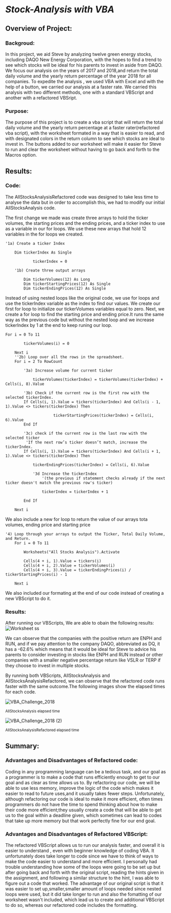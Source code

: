 # ***Stock-Analysis with VBA***
## Overview of Project:
### Backgroud:
In this project, we aid Steve by analyzing twelve green energy stocks, including DAQO New Energy Corporation, with the hopes to find a trend to see which stocks will be ideal for his parents to invest in aside from DAQO. We focus our analysis on the years of 2017 and 2018,and return the total daily volume and the yearly return percentage of the year 2018 for all companies. To expedite the analysis , we used VBA with Excel and with the help of a button, we carried our analysis at a faster rate. We carried this analysis with two different methods, one with a standard VBScript and another with a refactored VBSript.
### Purpose:
The purpose of this project is to create a vba script that will return the total daily volume and the yearly return percentage at a faster rater(refactored vba script), with the worksheet formated in a way that is easier to read, and with designated colors in the return column to see which stocks are ideal to invest in. The buttons added to our worksheet will make it easier for Steve to run and clear the worksheet without having to go back and forth to the Macros option.
## Results:
### Code:
The AllStocksAnalysisRefactored code was designed to take less time to analyse the data but in order to accomplish this, we had to modify our initial AllStocksAnalysis code.

The first change we made was create three arrays to hold the ticker volumes, the starting prices and the ending prices, and a ticker index to use as a variable in our for loops. We use these new arrays that hold 12 variables in the for loops we created.
```
'1a) Create a ticker Index
    
    Dim tickerIndex As Single 
    
            tickerIndex = 0

    '1b) Create three output arrays
    
        Dim tickerVolumes(12) As Long
        Dim tickerStartingPrices(12) As Single
        Dim tickerEndingPrices(12) As Single
```
Instead of using nested loops like the original code, we use for loops and use the tickerIndex variable as the index to find our values. We create our first for loop to initialize our tickerVolumes variables equal to zero. Next, we create a for loop to find the starting price and ending price.It runs the same way as the previous code but without the nested loop and we increase tickerIndex by 1 at the end to keep runing our loop.
```
For i = 0 To 11

        tickerVolumes(i) = 0
        
    Next i
    ''2b) Loop over all the rows in the spreadsheet.
    For i = 2 To RowCount
    
        '3a) Increase volume for current ticker
            
            tickerVolumes(tickerIndex) = tickerVolumes(tickerIndex) + Cells(i, 8).Value
        
        '3b) Check if the current row is the first row with the selected tickerIndex.
        If Cells(i, 1).Value = tickers(tickerIndex) And Cells(i - 1, 1).Value <> tickers(tickerIndex) Then
        
                     tickerStartingPrices(tickerIndex) = Cells(i, 6).Value            
        End If
        
        '3c) check if the current row is the last row with the selected ticker
         'If the next row’s ticker doesn’t match, increase the tickerIndex.
        If Cells(i, 1).Value = tickers(tickerIndex) And Cells(i + 1, 1).Value <> tickers(tickerIndex) Then
        
            tickerEndingPrices(tickerIndex) = Cells(i, 6).Value
            
            '3d Increase the tickerIndex
                '(the previous if statement checks already if the next ticker doesn't match the previous row's ticker)
            
                tickerIndex = tickerIndex + 1
            
        End If
    
    Next i

```
We also include a new for loop to return the value of our arrays tota volumes, ending price and starting price
```
'4) Loop through your arrays to output the Ticker, Total Daily Volume, and Return.
    For i = 0 To 11
        
        Worksheets("All Stocks Analysis").Activate
        
        Cells(4 + i, 1).Value = tickers(i)
        Cells(4 + i, 2).Value = tickerVolumes(i)
        Cells(4 + i, 3).Value = tickerEndingPrices(i) / tickerStartingPrices(i) - 1
        
    Next i
```
We also included our formating at the end of our code instead of creating a new VBScript to do it.
### Results:
After running our VBScripts, We are able to obain the following results:
![Worksheet ss](https://user-images.githubusercontent.com/111034667/188967961-7be383e0-17fd-4a2b-baec-76a3e84989fd.png)

We can observe that the companies with the positive return are ENPH and RUN, and if we pay attention to the company DAQO, abbreviated as DQ, it has a -62.6% which means that it would be ideal for Steve  to advice his parents to consider investing in stocks like ENPH and RUN instead or other companies with a smaller negative percentage return like VSLR or TERP if they choose to invest in multiple stocks.

By running both VBScripts, AllStocksAnalysis and AllStocksAnalysisRefactored, we can observe that the refactored code runs faster with the same outcome.The following images show the elapsed times for each code.

![VBA_Challenge_2018](https://user-images.githubusercontent.com/111034667/188970102-89498d8d-a2c5-44d7-8775-d675036e751e.png)

<sub>AllStocksAnalysis elapsed time <sub>
  
![VBA_Challenge_2018 (2)](https://user-images.githubusercontent.com/111034667/188970295-53868707-6872-4156-b61e-afb2d487cc22.png)

  <sub>AllStocksAnalysisRefactored elapsed time <sub>
    
 ## Summary:
 ### Advantages and Disadvantages of Refactored code:
 Coding in any programming language can be a tedious task, and our goal as a programmer is to make a code that runs efficiently enough to get to our goal and as clear  as time allows us to. By refactoring our code, we will be able to use less memory, improve the logic of the code which makes it easier to read to future uses,and it usually takes fewer steps. Unfortunately, although refactoring our code is ideal to make it more efficient, often times programmers do not have the time to spend thinking about how to make their code more efficient;they usually create a code that will be able to get us to the goal within a deadline given, which sometimes can lead to codes that take up more memory but that work perfectly fine for our end goal.
    
### Advantages and Disadvantages of Refactored VBScript:
The refactored VBScript allows us to run our analysis faster, and overall it is easier to understand , even with beginner knowledge of coding VBA. It unfortunately does take longer to code since we have to think of ways to make the code easier to understand and more efficient. I personally had trouble understanding how some of the loops were going to be set up but after going back and forth with the original script, reading the hints given in the assignment, and following a similar structure to the hint,  I was able to figure out a code that worked. The advantage of our original script is that it was easier to set up,smaller,smaller amount of loops needed since nested loops were used, but it did take longer to run and also the fomatting of our worksheet wasn't included, which lead us to create and additional VBScript to do so, whereas our refactored code includes the formatting.
    
